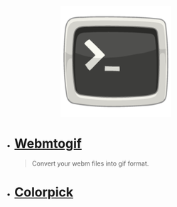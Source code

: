 <p align="center">
<img width=250 src="https://github.com/PinheiroCosta/MyScripts/raw/97722319eace982113f70993149753274e16ad9c/images/terminal.png"></img>
</p>

- # [Webmtogif](https://github.com/PinheiroCosta/MyScripts/blob/6911e80d965f4a4e808f43fd27cd848c6a93d77e/webmtogif)
    > Convert your webm files into gif format.
- # [Colorpick](https://github.com/PinheiroCosta/MyScripts/blob/a814224ce42144478ee4c231bd959b93b5dd6d6f/docs/colorpick.md)
